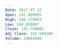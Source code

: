 ```yaml
---
Date: 2017-07-12
Open: 145.869995
High: 146.179993
Low: 144.820007
Close: 145.740005
Adj Close: 143.509186
Volume: 24884500
---
```

